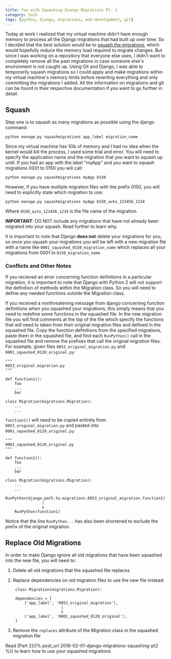```yaml
---
title: Fun with Squashing Django Migrations Pt. 1
category: tech
tags: [python, django, migrations, web-development, git]
---
```


Today at work I realized that my virtual machine didn't have enough memory to process all the Django migrations that
had built up over time. So I decided that the best solution 
would be to [squash the migrations](https://docs.djangoproject.com/en/1.9/topics/migrations/#squashing-migrations), 
which would hopefully reduce the memory load required to migrate changes. But since I was working
on a repository that everyone else uses, I didn't want to completely remove
all the past migrations in case someone else's environment is not caught up. Using Git and Django,
I was able to temporarily squash migrations so I could apply and make migrations within my virtual
machine's memory limits before reverting everything and only committing the migrations I added. All
the information on migrations and git can be found in their respective documentation if you want to
go further in detail.

## Squash

Step one is to squash as many migrations as possible using the django command:

`python manage.py squashmigrations app_label migration_name`

Since my virtual machine has 1Gb of memory and I had no idea when the kernel would kill
the process, I used some trial and error. You will need to specify the application name and the 
migration that you want to squash up until. If you had an app with the label "myApp" and you want 
to squash migrations 0001 to 0150 you will call:

`python manage.py squashmigrations myApp 0150`

However, if you have multiple migration files with the prefix 0150, you will need to explicitly state
which migration to use:

`python manage.py squashmigrations myApp 0150_auto_123456_1234`

Where `0150_auto_123456_1234` is the file name of the migration.

**IMPORTANT**: DO NOT include any migrations that have not already been migrated into your squash. Read further to learn why.

It is important to note that Django **does not** delete your migrations for you, so once you squash
your migrations you will be left with a new migration file with a name like `0001_squashed_0150_migration_name`
which replaces all your migrations from 0001 to `0150_migration_name`.

### Conflicts and Other Notes

If you recieved an error concerning function definitions in a particular migration, it is important to note
that Django with Python 2 will not support the definition of methods within the Migration class. So you will
need to define any needed functions outside the Migration class.

If you received a nonthreatening message from django concerning function definitions when you squashed your migrations,
 this simply means that you need to redefine some functions in the squashed file.
 In the new migration file you will find comments at the top of the file which specify the functions 
 that will need to taken from their original migration files and defined in the squashed file. 
 Copy the function definitions from the specified migrations, paste them in the squashed file,
  and find each `RunPython()` call in the squashed file and remove the prefixes that 
 call the original migration files. For example, given files `0053_original_migration.py` and 
 `0001_squashed_0120_original.py`: 
 
    """
    0053_original_migration.py
    """
    
    def function1():
        foo
        ...
        bar
    
    class Migration(migrations.Migration):
        ...
        ...
    

`function1()` will need to be copied entirely from `0053_original_migration.py` and 
pasted into `0001_squashed_0120_original.py`:

    """
    0001_squashed_0120_original.py
    """
    
    def function1():
        foo
        ...
        bar
    
    class Migration(migrations.Migration):
        ...
        ...
        RunPython(django.path.to.migrations.0053_original_migration.function1)
                    |
                    v
        RunPython(function1)
        
Notice that the line `RunPython...` has also been shortened to exclude the prefix of the original migration.

## Replace Old Migrations

In order to make Django ignore all old migrations that have been squashed into the new file, you will
need to:

1. Delete all old migrations that the squashed file replaces
2. Replace dependencies on old migration files to use the new file instead:
    
        class Migration(migrations.Migration):
        
        dependencies = [
            ('app_label', '0053_original_migration'),
                            |
                            v
            ('app_label', '0001_squashed_0120_original'),           
        ]
3. Remove the `replaces` attribute of the Migration class in the squashed migration file

Read [Part 2]({% post_url 2016-02-01-django-migrations-squashing-pt2 %}) to learn how to use your squashed migrations
